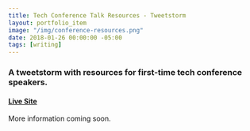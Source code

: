 ```yaml
---
title: Tech Conference Talk Resources - Tweetstorm
layout: portfolio_item
image: "/img/conference-resources.png"
date: 2018-01-26 00:00:00 -05:00
tags: [writing]
---
```


### A tweetstorm with resources for first-time tech conference speakers.
#### [Live Site](https://twitter.com/sublimemarch/status/957010073590681605)

More information coming soon.
